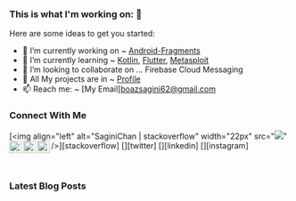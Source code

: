 ### This is what I'm working on: 👋

Here are some ideas to get you started:

- 🔭 I’m currently working on ~ [Android-Fragments](https://developer.android.com/s/results/?q=fragments&authuser=1)
- 🌱 I’m currently learning ~ [Kotlin](https://kotlinlang.org/), [Flutter](https://flutter.dev/), [Metasploit](https://www.metasploit.com/)
- 👯 I’m looking to collaborate on ... Firebase Cloud Messaging
- 💬 All My projects are in ~ [Profile](https://github.com/SaginiChan/)
- 📫 Reach me: ~ [My Email]boazsagini62@gmail.com

### Connect With Me
[<img align="left" alt="SaginiChan | stackoverflow" width="22px" src="<img src="https://img.icons8.com/metro/26/000000/stackoverflow.png"/>" />][stackoverflow]
[<img align="left" alt="sag_ini | Twitter" width="22px" src="https://cdn.jsdelivr.net/npm/simple-icons@v3/icons/twitter.svg" />][twitter]
[<img align="left" alt="Sagini Chan| LinkedIn" width="22px" src="https://cdn.jsdelivr.net/npm/simple-icons@v3/icons/linkedin.svg" />][linkedin]
[<img align="left" alt="sag.ini | Instagram" width="22px" src="https://cdn.jsdelivr.net/npm/simple-icons@v3/icons/instagram.svg" />][instagram] 

<br />

### Latest Blog Posts
<!-- BLOG-POST-LIST:START -->

<!-- BLOG-POST-LIST:END -->
